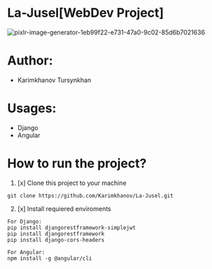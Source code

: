 # La-Jusel[WebDev Project]
![pixlr-image-generator-1eb99f22-e731-47a0-9c02-85d6b7021636](https://github.com/Karimkhanov/La-Jusel/assets/123242644/e9d60d3c-d88f-434a-8556-717d67796db4)

# Author: 
+ Karimkhanov Tursynkhan

# Usages:
+ Django 
+ Angular

# How to run the project?

1. [x] Clone this project to your machine
```
git clone https://github.com/Karimkhanov/La-Jusel.git
```
2. [x] Install requiered enviroments
```
For Django:
pip install djangorestframework-simplejwt
pip install djangorestframework
pip install django-cors-headers

```
```
For Angular:
npm install -g @angular/cli
```
   
